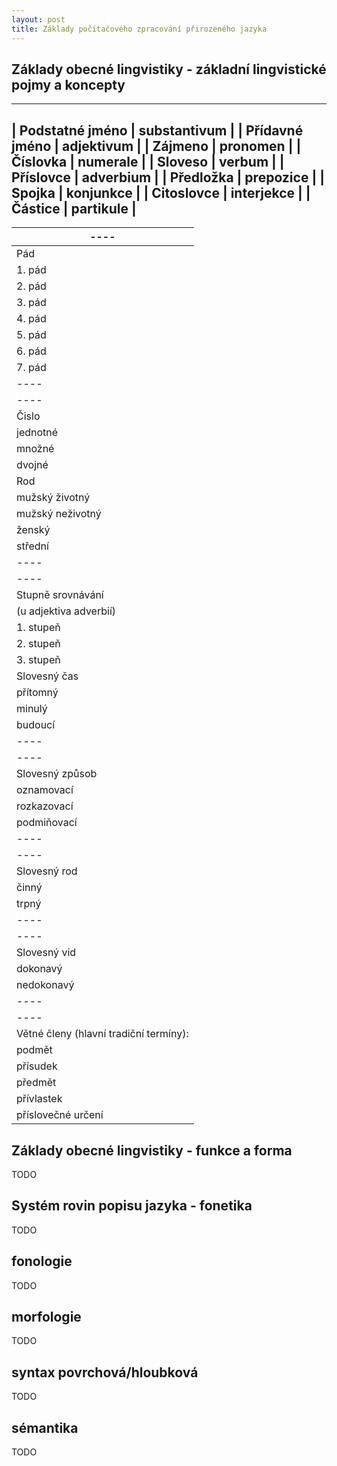 ```yaml
---
layout: post
title: Základy počítačového zpracování přirozeného jazyka
---
```



Základy obecné lingvistiky - základní lingvistické pojmy a koncepty
---

---
| Podstatné jméno | substantivum |
| Přídavné jméno | adjektivum |
| Zájmeno | pronomen |
| Číslovka | numerale |
| Sloveso | verbum |
| Příslovce | adverbium |
| Předložka | prepozice |
| Spojka | konjunkce |
| Citoslovce | interjekce |
| Částice | partikule |
---


|----
|----
|Pád | lat. casus |
|1. pád | nominativ |
|2. pád | genitiv |
|3. pád | dativ |
|4. pád | akuzativ |
|5. pád | vokativ |
|6. pád | lokál |
|7. pád | instrumentál |
|----
|----
|Čislo | numerus |
|jednotné | singulár |
|množné | plurál |
|dvojné | duál |
|Rod | genus |
|mužský životný | masculínum animatum |
|mužský neživotný | masculirnon inanimatum |
|ženský | femininum |
|střední | neutrum |
|----
|----
|Stupně srovnávání | gradace |
|(u adjektiva adverbií) |  |
|1. stupeň | pozitiv |
|2. stupeň | komparativ |
|3. stupeň | superlativ |
|Slovesný čas | tempus |
|přítomný | prézens |
|minulý | préteritum |
|budoucí | futurum |
|----
|----
|Slovesný způsob | modus |
|oznamovací | indikativ |
|rozkazovací | imperativ |
|podmiňovací | kondicionál |
|----
|----
|Slovesný rod | genus verbi |
|činný | aktivum |
|trpný | pasivum |
|----
|----
|Slovesný vid | aspekt |
|dokonavý | perfektivní |
|nedokonavý | imperfektivní |
|----
|----
|Větné členy (hlavní tradiční termíny): |  |
|podmět | subjekt |
|přísudek | predikát |
|předmět | objekt |
|přívlastek | atribut |
|příslovečné určení | adverbiále |

Základy obecné lingvistiky - funkce a forma
---
TODO

Systém rovin popisu jazyka - fonetika
---
TODO

fonologie
---
TODO

morfologie
--
TODO

syntax povrchová/hloubková
--
TODO

sémantika
--
TODO
